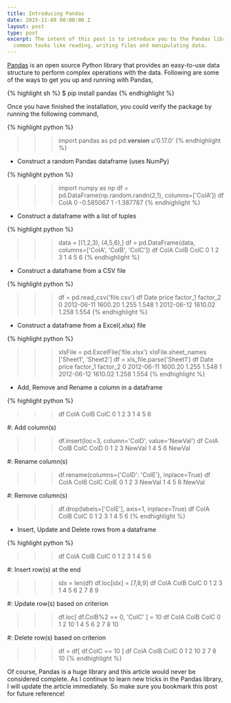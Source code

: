 ```yaml
---
title: Introducing Pandas
date: 2015-11-08 00:00:00 Z
layout: post
type: post
excerpt: The intent of this post is to introduce you to the Pandas library by performing
  common tasks like reading, writing files and manipulating data.
---
```


[Pandas](http://pandas.pydata.org/) is an open source Python library that provides
an easy-to-use data structure to perform complex operations with the data. Following
are some of the ways to get you up and running with Pandas,

{% highlight sh %}
$ pip install pandas
{% endhighlight %}

Once you have finished the installation, you could verify the package by running
the following command,

{% highlight python %}
>>> import pandas as pd
>>> pd.__version__
u'0.17.0'
{% endhighlight %}

- Construct a random Pandas dataframe (uses NumPy)

{% highlight python %}
>>> import numpy as np
>>> df = pd.DataFrame(np.random.randn(2,1), columns=['ColA'])
>>> df
       ColA
0 -0.585067
1 -1.387787
{% endhighlight %}

- Construct a dataframe with a list of tuples

{% highlight python %}
>>> data = [(1,2,3), (4,5,6),]
>>> df = pd.DataFrame(data, columns=['ColA', 'ColB', 'ColC'])
>>> df
   ColA  ColB  ColC
0     1     2     3
1     4     5     6
{% endhighlight %}

- Construct a dataframe from a CSV file

{% highlight python %}
>>> df = pd.read_csv('file.csv')
>>> df
         Date    price  factor_1  factor_2
0  2012-06-11  1600.20     1.255     1.548
1  2012-06-12  1610.02     1.258     1.554
{% endhighlight %}

- Construct a dataframe from a Excel(.xlsx) file

{% highlight python %}
>>> xlsFile = pd.ExcelFile('file.xlsx')
>>> xlsFile.sheet_names
['Sheet1', 'Sheet2']
>>> df = xls_file.parse('Sheet1')
>>> df
         Date    price  factor_1  factor_2
0  2012-06-11  1600.20     1.255     1.548
1  2012-06-12  1610.02     1.258     1.554
{% endhighlight %}

- Add, Remove and Rename a column in a dataframe

{% highlight python %}
>>> df
   ColA  ColB  ColC
0     1     2     3
1     4     5     6

#: Add column(s)
>>> df.insert(loc=3, column='ColD', value='NewVal')
>>> df
   ColA  ColB  ColC    ColD
0     1     2     3  NewVal
1     4     5     6  NewVal

#: Rename column(s)
>>> df.rename(columns={'ColD': 'ColE'}, inplace=True)
>>> df
   ColA  ColB  ColC    ColE
0     1     2     3  NewVal
1     4     5     6  NewVal

#: Remove column(s)
>>> df.drop(labels=['ColE'], axis=1, inplace=True)
>>> df
   ColA  ColB  ColC
0     1     2     3
1     4     5     6
{% endhighlight %}

- Insert, Update and Delete rows from a dataframe

{% highlight python %}
>>> df
   ColA  ColB  ColC
0     1     2     3
1     4     5     6

#: Insert row(s) at the end
>>> idx = len(df)
>>> df.loc[idx] = [7,8,9]
>>> df
  ColA ColB ColC
0    1    2    3
1    4    5    6
2    7    8    9

#: Update row(s) based on criterion
>>> df.loc[  df.ColB%2 == 0,  'ColC'  ] = 10
>>> df
   ColA  ColB  ColC
0     1     2    10
1     4     5     6
2     7     8    10

#: Delete row(s) based on criterion
>>> df = df[  df.ColC == 10  ]
>>> df
   ColA  ColB  ColC
0     1     2    10
2     7     8    10
{% endhighlight %}


Of course, Pandas is a huge library and this article would never be considered complete.
As I continue to learn new tricks in the Pandas library, I will update the article
immediately. So make sure you bookmark this post for future reference!

